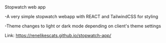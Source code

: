 Stopwatch web app

-A very simple stopwatch webapp with REACT and TailwindCSS for styling

-Theme changes to light or dark mode depending on client's theme settings

Link: https://renelikescats.github.io/stopwatch-app/
